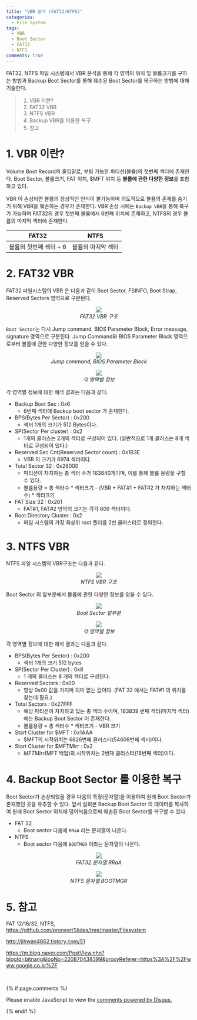 ```yaml
---
title: "VBR 분석 (FAT32/NTFS)"
categories:
  - File System
tags:
  - VBR
  - Boot Sector
  - FAT32
  - NTFS
comments: true
---
```


FAT32, NTFS 파일 시스템에서 VBR 분석을 통해 각 영역의 위치 및 볼륨크기를 구하는 방법과 
Backup Boot Sector를 통해 훼손된 Boot Sector를 복구하는 방법에 대해 기술한다.

> 1. VBR 이란?
> 2. FAT32 VBR
> 3. NTFS VBR
> 4. Backup VBR를 이용한 복구
> 5. 참고

# 1. VBR 이란?

Volume Boot Record의 줄임말로, 부팅 가능한 파티션(볼륨)의 첫번째 섹터에 존재한다.
Boot Sector, 볼륨크기, FAT 위치, $MFT 위치 등 **볼륨에 관한 다양한 정보**를 포함하고 있다.

VBR 이 손상되면 볼륨의 정상적인 인식이 불가능하며 의도적으로 볼륨의 존재를 숨기기 위해 VBR을 훼손하는 경우가 존재한다.
VBR 손상 시에는 `Backup VBR`을 통해 복구가 가능하며 FAT32의 경우 첫번째 볼륨에서 6번째 위치에 존재하고, NTFS의 경우 볼륨의 마지막 섹터에 존재한다.

|FAT32|NTFS|
|---|---|
|볼륨의 첫번째 섹터 + 6|볼륨의 마지막 섹터|


# 2. FAT32 VBR

FAT32 파일시스템의 VBR 은 다음과 같이 Boot Sector, FSINFO, Boot Strap, Reserved Sectors 영역으로 구분된다.

<center><p><img src="/assets/2018-08-11-post-VBR/1.jpg"><br>
<em>FAT32 VBR 구조</em></p></center>

`Boot Sector`는 다시 Jump command, BIOS Parameter Block, Error message, signature 영역으로 구분된다.
Jump Command와 BIOS Parameter Block 영역으로부터 볼륨에 관한 다양한 정보를 얻을 수 있다.

<center><p><img src="/assets/2018-08-11-post-VBR/2.png"><br>
<em>Jump command, BIOS Parameter Block</em></p></center>

<center><p><img src="/assets/2018-08-11-post-VBR/3.jpg"><br>
<em>각 영역별 정보</em></p></center>

각 영역별 정보에 대한 해석 결과는 다음과 같다.

- Backup Boot Sec : 0x6
  - 6번째 섹터에 Backup boot sector 가 존재한다.
- BPS(Bytes Per Sector) : 0x200
  - 섹터 1개의 크기가 512 Bytes이다.
- SP(Sector Per cluster) : 0x2
  - 1개의 클러스는 2개의 섹터로 구성되어 있다. (일반적으로 1개 클러스는 8개 섹터로 구성되어 있다.)
- Reserved Sec Cnt(Reserved Sector count) : 0x1B3E
  - VBR 의 크기가 6974 섹터이다.
- Total Sector 32 : 0x28000
  - 파티션이 차지하는 총 섹터 수가 163840개이며, 이를 통해 볼륨 용량을 구할 수 있다.
  - 볼륨용량 = 총 섹터수 * 섹터크기 - (VBR + FAT#1 + FAT#2 가 차지하는 섹터 수) * 섹터크기
- FAT Size 32 : 0x261
  - FAT#1, FAT#2 영역의 크기는 각각 609 섹터이다.
- Root Directory Cluster : 0x2
  - 파일 시스템의 가장 최상위 root 폴더를 2번 클러스터로 정의한다.

# 3. NTFS VBR

NTFS 파일 시스템의 VBR구조는 다음과 같다.

<center><p><img src="/assets/2018-08-11-post-VBR/4.jpg"><br>
<em>NTFS VBR 구조</em></p></center>

Boot Sector 의 앞부분에서 볼륨에 관한 다양한 정보를 얻을 수 있다.

<center><p><img src="/assets/2018-08-11-post-VBR/5.jpg"><br>
<em>Boot Sector 앞부분</em></p></center>

<center><p><img src="/assets/2018-08-11-post-VBR/6.jpg"><br>
<em>각 영역별 정보</em></p></center>

각 영역별 정보에 대한 해석 결과는 다음과 같다.

- BPS(Bytes Per Sector) : 0x200
  - 섹터 1개의 크기 512 bytes
- SP(Sector Per Cluster) : 0x8
  - 1 개의 클러스는 8 개의 섹터로 구성된다.
- Reserved Sectors : 0x00
  - 항상 0x00 값을 가지며 의미 없는 값이다. (FAT 32 에서는 FAT#1 의 위치를 찾는데 필요.)
- Total Sectors : 0x27FFF
  - 해당 파티션이 차지하고 있는 총 섹터 수이며, 163839 번째 섹터(마지막 섹터)에는 Backup Boot Sector 이 존재한다.
  - 볼륨용량 = 총 섹터수 * 섹터크기 - VBR 크기
- Start Cluster for $MFT : 0x1AAA
  - $MFT의 시작위치는 6826번째 클러스터(54608번째 섹터)이다.
- Start Cluster for $MFTMirr : 0x2
  - $MFTMirr ($MFT 백업)의 시작위치는 2번재 클러스터(16번째 섹터)이다.

# 4. Backup Boot Sector 를 이용한 복구

Boot Sector가 손상되었을 경우 다음의 특징(문자열)을 이용하여 원래 Boot Sector가 존재했던 곳을 유추할 수 있다.
앞서 살펴본 Backup Boot Sector 의 데이터를 복사하여 원래 Boot Sector 위치에 덮어씌움으로써 훼손된 Boot Sector를 복구할 수 있다.

- FAT 32
  - Boot sector 다음에 `RRaA` 라는 문자열이 나온다.
- NTFS
  - Boot sector 다음에 `BOOTMGR` 이라는 문자열이 나온다.

<center><p><img src="/assets/2018-08-11-post-VBR/7.jpg"><br>
<em>FAT32 문자열 RRaA</em></p></center>

<center><p><img src="/assets/2018-08-11-post-VBR/8.jpg"><br>
<em>NTFS 문자열 BOOTMGR</em></p></center>

# 5. 참고

FAT 12/16/32, NTFS, <https://github.com/proneer/Slides/tree/master/Filesystem> 

<http://jihwan4862.tistory.com/51>

<https://m.blog.naver.com/PostView.nhn?blogId=bitnang&logNo=220870438399&proxyReferer=https%3A%2F%2Fwww.google.co.kr%2F>

<br>

{% if page.comments %}

<div id="disqus_thread"></div>
<script>

/**
*  RECOMMENDED CONFIGURATION VARIABLES: EDIT AND UNCOMMENT THE SECTION BELOW TO INSERT DYNAMIC VALUES FROM YOUR PLATFORM OR CMS.
*  LEARN WHY DEFINING THESE VARIABLES IS IMPORTANT: https://disqus.com/admin/universalcode/#configuration-variables*/
/*
var disqus_config = function () {
this.page.url = PAGE_URL;  // Replace PAGE_URL with your page's canonical URL variable
this.page.identifier = PAGE_IDENTIFIER; // Replace PAGE_IDENTIFIER with your page's unique identifier variable
};
*/
(function() { // DON'T EDIT BELOW THIS LINE
var d = document, s = d.createElement('script');
s.src = 'https://https-c0msherl0ck-github-io.disqus.com/embed.js';
s.setAttribute('data-timestamp', +new Date());
(d.head || d.body).appendChild(s);
})();
</script>
<noscript>Please enable JavaScript to view the <a href="https://disqus.com/?ref_noscript">comments powered by Disqus.</a></noscript>
                            
{% endif %}

